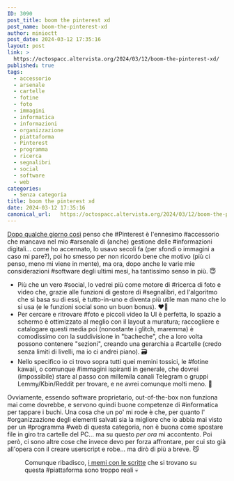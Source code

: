 ```yaml
---
ID: 3090
post_title: boom the pinterest xd
post_name: boom-the-pinterest-xd
author: minioctt
post_date: 2024-03-12 17:35:16
layout: post
link: >
  https://octospacc.altervista.org/2024/03/12/boom-the-pinterest-xd/
published: true
tags:
  - accessorio
  - arsenale
  - cartelle
  - fotine
  - foto
  - immagini
  - informatica
  - informazioni
  - organizzazione
  - piattaforma
  - Pinterest
  - programma
  - ricerca
  - segnalibri
  - social
  - software
  - web
categories:
  - Senza categoria
title: boom the pinterest xd
date: 2024-03-12 17:35:16
canonical_url:   https://octospacc.altervista.org/2024/03/12/boom-the-pinterest-xd/
---
```

<!-- wp:paragraph -->
<p><a href="2024/03/10/canale-gummapostaggio/">Dopo qualche giorno così</a> penso che #Pinterest è l'ennesimo #accessorio che mancava nel mio #arsenale di (anche) gestione delle #informazioni digitali... come ho accennato, lo usavo secoli fa (per sfondi o immagini a caso mi pare?), poi ho smesso per non ricordo bene che motivo (più ci penso, meno mi viene in mente), ma ora, dopo anche le varie mie considerazioni #software degli ultimi mesi, ha tantissimo senso in più. 😇️</p>
<!-- /wp:paragraph -->

<!-- wp:list -->
<ul><!-- wp:list-item -->
<li>Più che un vero #social, lo vedrei più come motore di #ricerca di foto e video che, grazie alle funzioni di gestore di #segnalibri, ed l'algoritmo che si basa su di essi, è tutto-in-uno e diventa più utile man mano che lo si usa (e le funzioni social sono un buon bonus). ❤️‍🔥️</li>
<!-- /wp:list-item -->

<!-- wp:list-item -->
<li>Per cercare e ritrovare #foto e piccoli video la UI è perfetta, lo spazio a schermo è ottimizzato al meglio con il layout a muratura; raccogliere e catalogare questi media poi (nonostante i glitch, maremma) è comodissimo con la suddivisione in "bacheche", che a loro volta possono contenere "sezioni", creando una gerarchia a #cartelle (credo senza limiti di livelli, ma io ci andrei piano). 🗃️</li>
<!-- /wp:list-item -->

<!-- wp:list-item -->
<li>Nello specifico io ci trovo sopra tutti quei memini tossici, le #fotine kawaii, o comunque #immagini ispiranti in generale, che dovrei (impossibile) stare al passo con millemila canali Telegram o gruppi Lemmy/Kbin/Reddit per trovare, e ne avrei comunque molti meno. 💯️</li>
<!-- /wp:list-item --></ul>
<!-- /wp:list -->

<!-- wp:paragraph -->
<p>Ovviamente, essendo software proprietario, out-of-the-box non funziona mai come dovrebbe, e servono quindi buone competenze di #informatica per tappare i buchi. Una cosa che un po' mi rode è che, per quanto l' #organizzazione degli elementi salvati sia la migliore che io abbia mai visto per un #programma #web di questa categoria, non è buona come spostare file in giro tra cartelle del PC... ma su questo <em>per ora</em> mi accontento. Poi però, ci sono altre cose che invece devo per forza affrontare, per cui sto già all'opera con il creare userscript e robe... ma dirò di più a breve. 😼️</p>
<!-- /wp:paragraph -->

<!-- wp:paragraph -->
<p></p>
<!-- /wp:paragraph -->

<!-- wp:image {"id":3092,"sizeSlug":"full","linkDestination":"none"} -->
<figure class="wp-block-image size-full"><img src="{{site.cdnurl}}/assets/uploads/2024/03/image-3.png" alt="" class="wp-image-3092"/><figcaption class="wp-element-caption">Comunque ribadisco, <a href="https://www.pinterest.it/pin/900931100447826325/">i memi con le scritte</a> che si trovano su questa #piattaforma sono troppo reali 💀️</figcaption></figure>
<!-- /wp:image -->